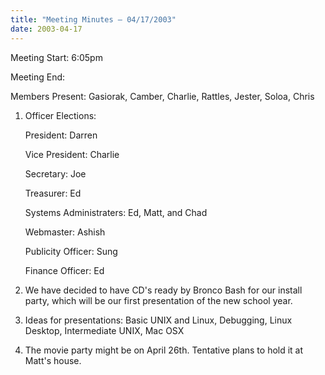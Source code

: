 ```yaml
---
title: "Meeting Minutes – 04/17/2003"
date: 2003-04-17
---
```

Meeting Start: 6:05pm </p><p>
Meeting End: </p><p>
Members Present: Gasiorak, Camber, Charlie, Rattles, Jester, Soloa, Chris </p><p>
1. Officer Elections: </p><p>
President: Darren </p><p>
Vice President: Charlie </p><p>
Secretary: Joe </p><p>
Treasurer: Ed </p><p>
Systems Administraters: Ed, Matt, and Chad </p><p>
Webmaster: Ashish </p><p>
Publicity Officer: Sung </p><p>
Finance Officer: Ed </p><p>
2. We have decided to have CD's ready by Bronco Bash for our install party, which will be our first presentation of the new school year. </p><p>
3. Ideas for presentations: Basic UNIX and Linux, Debugging, Linux Desktop, Intermediate UNIX, Mac OSX </p><p>
4. The movie party might be on April 26th. Tentative plans to hold it at Matt's house.</p>
